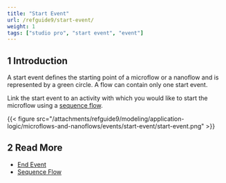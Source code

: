 ```yaml
---
title: "Start Event"
url: /refguide9/start-event/
weight: 1
tags: ["studio pro", "start event", "event"]
---
```


## 1 Introduction

A start event defines the starting point of a microflow or a nanoflow and is represented by a green circle. A flow can contain only one start event.

Link the start event to an activity with which you would like to start the microflow using a [sequence flow](/refguide9/sequence-flow/).

{{< figure src="/attachments/refguide9/modeling/application-logic/microflows-and-nanoflows/events/start-event/start-event.png" >}}

## 2 Read More

* [End Event](/refguide9/end-event/)
* [Sequence Flow](/refguide9/sequence-flow/)
